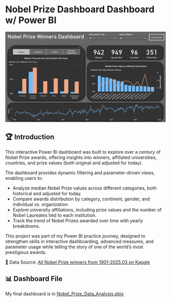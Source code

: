 # Nobel Prize Dashboard Dashboard w/ Power BI

![Dashboard](../images/P2/1_Dashboard.gif)

## 🏆 Introduction

This interactive Power BI dashboard was built to explore over a century of Nobel Prize awards, offering insights into winners, affiliated universities, countries, and prize values (both original and adjusted for today).

The dashboard provides dynamic filtering and parameter-driven views, enabling users to:

-   Analyze median Nobel Prize values across different categories, both historical and adjusted for today.
-   Compare awards distribution by category, continent, gender, and individual vs. organization.
-   Explore university affiliations, including prize values and the number of Nobel Laureates tied to each institution.
-   Track the trend of Nobel Prizes awarded over time with yearly breakdowns.

This project was part of my Power BI practice journey, designed to strengthen skills in interactive dashboarding, advanced measures, and parameter usage while telling the story of one of the world’s most prestigious awards.

🔗 Data Source: [All Nobel Prize winners from 1901-2025.03 on Kaggle](https://www.kaggle.com/datasets/jehanbhathena/all-nobel-prize-winners-from-1901-2024)

## 📊 Dashboard File

My final dashboard is in [Nobel_Prize_Data_Analysis.pbix](Nobel_Prize_Data_Analysis.pbix)
